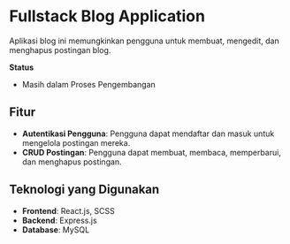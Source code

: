 # Fullstack Blog Application
Aplikasi blog ini memungkinkan pengguna untuk membuat, mengedit, dan menghapus postingan blog.

**Status**
- Masih dalam Proses Pengembangan

## Fitur
- **Autentikasi Pengguna**: Pengguna dapat mendaftar dan masuk untuk mengelola postingan mereka.
- **CRUD Postingan**: Pengguna dapat membuat, membaca, memperbarui, dan menghapus postingan.

## Teknologi yang Digunakan
- **Frontend**: React.js, SCSS
- **Backend**: Express.js
- **Database**: MySQL 
